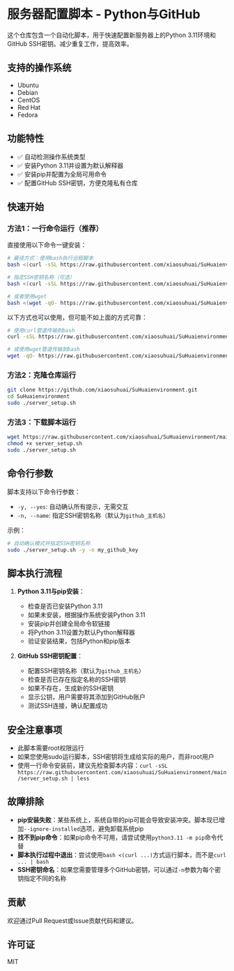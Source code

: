 # 服务器配置脚本 - Python与GitHub

这个仓库包含一个自动化脚本，用于快速配置新服务器上的Python 3.11环境和GitHub SSH密钥。减少重复工作，提高效率。

## 支持的操作系统

- Ubuntu
- Debian
- CentOS
- Red Hat
- Fedora

## 功能特性

- ✅ 自动检测操作系统类型
- ✅ 安装Python 3.11并设置为默认解释器
- ✅ 安装pip并配置为全局可用命令
- ✅ 配置GitHub SSH密钥，方便克隆私有仓库

## 快速开始

### 方法1：一行命令运行（推荐）

直接使用以下命令一键安装：

```bash
# 最佳方式：使用bash执行远程脚本
bash <(curl -sSL https://raw.githubusercontent.com/xiaosuhuai/SuHuaienvironment/main/server_setup.sh)

# 指定SSH密钥名称（可选）
bash <(curl -sSL https://raw.githubusercontent.com/xiaosuhuai/SuHuaienvironment/main/server_setup.sh) -n my_github_key

# 或者使用wget
bash <(wget -qO- https://raw.githubusercontent.com/xiaosuhuai/SuHuaienvironment/main/server_setup.sh)
```

以下方式也可以使用，但可能不如上面的方式可靠：

```bash
# 使用curl管道传输到bash
curl -sSL https://raw.githubusercontent.com/xiaosuhuai/SuHuaienvironment/main/server_setup.sh | sudo bash

# 或使用wget管道传输到bash
wget -qO- https://raw.githubusercontent.com/xiaosuhuai/SuHuaienvironment/main/server_setup.sh | sudo bash
```

### 方法2：克隆仓库运行

```bash
git clone https://github.com/xiaosuhuai/SuHuaienvironment.git
cd SuHuaienvironment
sudo ./server_setup.sh
```

### 方法3：下载脚本运行

```bash
wget https://raw.githubusercontent.com/xiaosuhuai/SuHuaienvironment/main/server_setup.sh
chmod +x server_setup.sh
sudo ./server_setup.sh
```

## 命令行参数

脚本支持以下命令行参数：

- `-y, --yes`: 自动确认所有提示，无需交互
- `-n, --name`: 指定SSH密钥名称（默认为`github_主机名`）

示例：
```bash
# 自动确认模式并指定SSH密钥名称
sudo ./server_setup.sh -y -n my_github_key
```

## 脚本执行流程

1. **Python 3.11与pip安装**：
   - 检查是否已安装Python 3.11
   - 如果未安装，根据操作系统安装Python 3.11
   - 安装pip并创建全局命令软链接
   - 将Python 3.11设置为默认Python解释器
   - 验证安装结果，包括Python和pip版本

2. **GitHub SSH密钥配置**：
   - 配置SSH密钥名称（默认为`github_主机名`）
   - 检查是否已存在指定名称的SSH密钥
   - 如果不存在，生成新的SSH密钥
   - 显示公钥，用户需要将其添加到GitHub账户
   - 测试SSH连接，确认配置成功

## 安全注意事项

- 此脚本需要root权限运行
- 如果您使用sudo运行脚本，SSH密钥将生成给实际的用户，而非root用户
- 使用一行命令安装前，建议先检查脚本内容：`curl -sSL https://raw.githubusercontent.com/xiaosuhuai/SuHuaienvironment/main/server_setup.sh | less`

## 故障排除

- **pip安装失败**：某些系统上，系统自带的pip可能会导致安装冲突。脚本现已增加`--ignore-installed`选项，避免卸载系统pip
- **找不到pip命令**：如果pip命令不可用，请尝试使用`python3.11 -m pip`命令代替
- **脚本执行过程中退出**：尝试使用`bash <(curl ...)`方式运行脚本，而不是`curl ... | bash`
- **SSH密钥命名**：如果您需要管理多个GitHub密钥，可以通过`-n`参数为每个密钥指定不同的名称

## 贡献

欢迎通过Pull Request或Issue贡献代码和建议。

## 许可证

MIT 